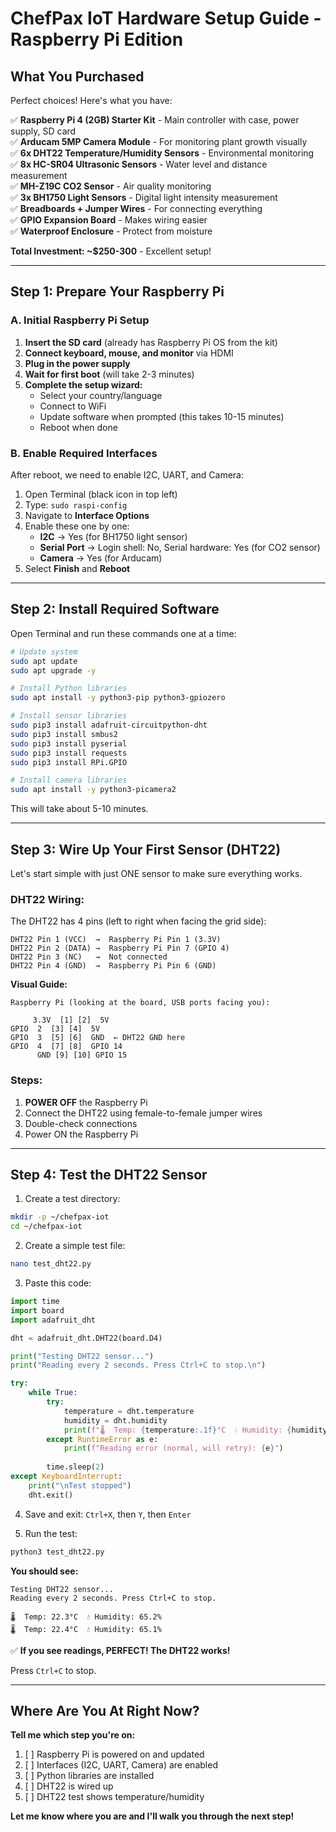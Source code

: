 # ChefPax IoT Hardware Setup Guide - Raspberry Pi Edition

## What You Purchased

Perfect choices! Here's what you have:

✅ **Raspberry Pi 4 (2GB) Starter Kit** - Main controller with case, power supply, SD card  
✅ **Arducam 5MP Camera Module** - For monitoring plant growth visually  
✅ **6x DHT22 Temperature/Humidity Sensors** - Environmental monitoring  
✅ **8x HC-SR04 Ultrasonic Sensors** - Water level and distance measurement  
✅ **MH-Z19C CO2 Sensor** - Air quality monitoring  
✅ **3x BH1750 Light Sensors** - Digital light intensity measurement  
✅ **Breadboards + Jumper Wires** - For connecting everything  
✅ **GPIO Expansion Board** - Makes wiring easier  
✅ **Waterproof Enclosure** - Protect from moisture  

**Total Investment: ~$250-300** - Excellent setup!

---

## Step 1: Prepare Your Raspberry Pi

### A. Initial Raspberry Pi Setup

1. **Insert the SD card** (already has Raspberry Pi OS from the kit)
2. **Connect keyboard, mouse, and monitor** via HDMI
3. **Plug in the power supply**
4. **Wait for first boot** (will take 2-3 minutes)
5. **Complete the setup wizard:**
   - Select your country/language
   - Connect to WiFi
   - Update software when prompted (this takes 10-15 minutes)
   - Reboot when done

### B. Enable Required Interfaces

After reboot, we need to enable I2C, UART, and Camera:

1. Open Terminal (black icon in top left)
2. Type: `sudo raspi-config`
3. Navigate to **Interface Options**
4. Enable these one by one:
   - **I2C** → Yes (for BH1750 light sensor)
   - **Serial Port** → Login shell: No, Serial hardware: Yes (for CO2 sensor)
   - **Camera** → Yes (for Arducam)
5. Select **Finish** and **Reboot**

---

## Step 2: Install Required Software

Open Terminal and run these commands one at a time:

```bash
# Update system
sudo apt update
sudo apt upgrade -y

# Install Python libraries
sudo apt install -y python3-pip python3-gpiozero

# Install sensor libraries
sudo pip3 install adafruit-circuitpython-dht
sudo pip3 install smbus2
sudo pip3 install pyserial
sudo pip3 install requests
sudo pip3 install RPi.GPIO

# Install camera libraries
sudo apt install -y python3-picamera2
```

This will take about 5-10 minutes.

---

## Step 3: Wire Up Your First Sensor (DHT22)

Let's start simple with just ONE sensor to make sure everything works.

### DHT22 Wiring:

The DHT22 has 4 pins (left to right when facing the grid side):

```
DHT22 Pin 1 (VCC)  →  Raspberry Pi Pin 1 (3.3V)
DHT22 Pin 2 (DATA) →  Raspberry Pi Pin 7 (GPIO 4)
DHT22 Pin 3 (NC)   →  Not connected
DHT22 Pin 4 (GND)  →  Raspberry Pi Pin 6 (GND)
```

**Visual Guide:**
```
Raspberry Pi (looking at the board, USB ports facing you):

     3.3V  [1] [2]  5V
GPIO  2  [3] [4]  5V
GPIO  3  [5] [6]  GND  ← DHT22 GND here
GPIO  4  [7] [8]  GPIO 14
      GND [9] [10] GPIO 15
```

### Steps:
1. **POWER OFF** the Raspberry Pi
2. Connect the DHT22 using female-to-female jumper wires
3. Double-check connections
4. Power ON the Raspberry Pi

---

## Step 4: Test the DHT22 Sensor

1. Create a test directory:
```bash
mkdir -p ~/chefpax-iot
cd ~/chefpax-iot
```

2. Create a simple test file:
```bash
nano test_dht22.py
```

3. Paste this code:
```python
import time
import board
import adafruit_dht

dht = adafruit_dht.DHT22(board.D4)

print("Testing DHT22 sensor...")
print("Reading every 2 seconds. Press Ctrl+C to stop.\n")

try:
    while True:
        try:
            temperature = dht.temperature
            humidity = dht.humidity
            print(f"🌡️  Temp: {temperature:.1f}°C  💧 Humidity: {humidity:.1f}%")
        except RuntimeError as e:
            print(f"Reading error (normal, will retry): {e}")
        
        time.sleep(2)
except KeyboardInterrupt:
    print("\nTest stopped")
    dht.exit()
```

4. Save and exit: `Ctrl+X`, then `Y`, then `Enter`

5. Run the test:
```bash
python3 test_dht22.py
```

**You should see:**
```
Testing DHT22 sensor...
Reading every 2 seconds. Press Ctrl+C to stop.

🌡️  Temp: 22.3°C  💧 Humidity: 65.2%
🌡️  Temp: 22.4°C  💧 Humidity: 65.1%
```

✅ **If you see readings, PERFECT! The DHT22 works!**

Press `Ctrl+C` to stop.

---

## Where Are You At Right Now?

**Tell me which step you're on:**

1. [ ] Raspberry Pi is powered on and updated
2. [ ] Interfaces (I2C, UART, Camera) are enabled
3. [ ] Python libraries are installed
4. [ ] DHT22 is wired up
5. [ ] DHT22 test shows temperature/humidity

**Let me know where you are and I'll walk you through the next step!**
